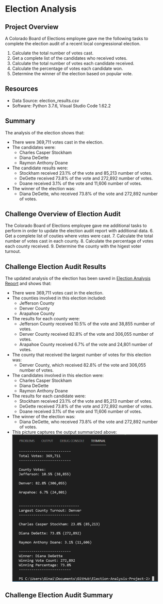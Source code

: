 # Election Analysis
## Project Overview
A Colorado Board of Elections employee gave me the following tasks to complete the election audit of a recent local congressional election.
  1. Calculate the total number of votes cast.
  2. Get a complete list of the candidates who received votes.
  3. Calculate the total number of votes each candidate received.
  4. Calculate the percentage of votes each candidate won.
  5. Determine the winner of the election based on popular vote.
## Resources
  - Data Source: election_results.csv
  - Software: Python 3.7.6, Visual Studio Code 1.62.2
## Summary
The analysis of the election shows that:
  - There were 369,711 votes cast in the election.
  - The candidates were:
    - Charles Casper Stockham
    - Diana DeGette
    - Raymon Anthony Doane
  - The candidate results were:
    - Stockham received 23.1% of the vote and 85,213 number of votes.
    - DeGette received 73.8% of the vote and 272,892 number of votes.
    - Doane received 3.1% of the vote and 11,606 number of votes.
  - The winner of the election was:
    - Diana DeGette, who received 73.8% of the vote and 272,892 number of votes.
## Challenge Overview of Election Audit
The Colorado Board of Elections employee gave me additional tasks to perform in order to update the election audit report with additional data.
  6. Get a complete list of couties where votes were cast.
  7. Calculate the total number of votes cast in each county.
  8. Calculate the percentage of votes each county received.
  9. Determine the county with the higest voter turnout.
## Challenge Election Audit Results
The updated analysis of the election has been saved in [Election Analysis Report](/analysis/election_analysis.txt) and shows that:
  - There were 369,711 votes cast in the election.
  - The counties involved in this election included:
    - Jefferson County
    - Denver County
    - Arapahoe County
  - The results for each county were:
    - Jefferson County received 10.5% of the vote and 38,855 number of votes.
    - Denver County received 82.8% of the vote and 306,055 number of votes.
    - Arapahoe County received 6.7% of the vote and 24,801 number of votes.
  - The county that received the largest number of votes for this election was:
    - Denver County, which received 82.8% of the vote and 306,055 number of votes.
  - The candidates involved in this election were:
    - Charles Casper Stockham
    - Diana DeGette
    - Raymon Anthony Doane
  - The results for each candidate were:
    - Stockham received 23.1% of the vote and 85,213 number of votes.
    - DeGette received 73.8% of the vote and 272,892 number of votes.
    - Doane received 3.1% of the vote and 11,606 number of votes.
  - The winner of the election was:
    - Diana DeGette, who received 73.8% of the vote and 272,892 number of votes.
  - This picture captures the output summarized above:
 ![Election Analysis Terminal Output](/analysis/Election_Results_Terminal_Output.png)
## Challenge Election Audit Summary
